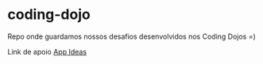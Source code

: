 # coding-dojo
Repo onde guardamos nossos desafios desenvolvidos nos Coding Dojos =)

Link de apoio [App Ideas]([https://cotabox.atlassian.net/browse/COM-3210](https://github.com/florinpop17/app-ideas))
